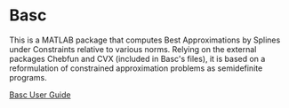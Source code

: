 # Basc
This is a MATLAB package that computes Best Approximations by Splines under Constraints relative to various norms. Relying on the external packages Chebfun and CVX (included in Basc's files), it is based on a reformulation of constrained approximation problems as semidefinite programs.

[Basc User Guide](http://htmlpreview.github.io/?https://github.com/foucart/Basc/blob/master/BascUsersGuide.html)
